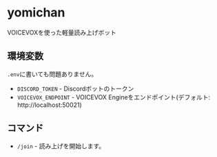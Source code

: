 # yomichan
VOICEVOXを使った軽量読み上げボット

## 環境変数
`.env`に書いても問題ありません。
- `DISCORD_TOKEN` - Discordボットのトークン
- `VOICEVOX_ENDPOINT` - VOICEVOX Engineをエンドポイント(デフォルト: http://localhost:50021)

## コマンド
- `/join` - 読み上げを開始します。

